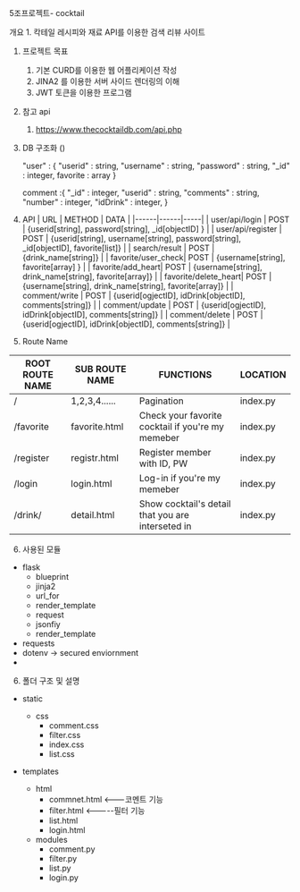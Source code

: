 5조프로젝트- cocktail

개요 1. 칵테일 레시피와 재료 API를 이용한 검색 리뷰 사이트

1. 프로젝트 목표

   1. 기본 CURD를 이용한 웹 어플리케이션 작성
   2. JINA2 를 이용한 서버 사이드 렌더링의 이해
   3. JWT 토큰을 이용한 프로그램
   <!-- 4. 필요한 기능을 올바르게 구현했나 -->

2. 참고 api

   1. https://www.thecocktaildb.com/api.php

3. DB 구조화 ()

   "user" : {
   "userid" : string,
   "username" : string,
   "password" : string,
   "\_id" : integer,
   favorite : array
   }

   comment :{
   "\_id" : integer,
   "userid" : string,
   "comments" : string,
   "number" : integer,
   "idDrink" : integer,
   }

4. API
   | URL | METHOD | DATA |
   |------|------|-----|
   | user/api/login    | POST   | {userid[string], password[string], \_id[objectID] }                                  |
   | user/api/register | POST   | {userid[string], username[string], password[string], \_id[objectID], favorite[list]} |
   | search/result     | POST   | {drink_name[string]}                                                                 |
   | favorite/user_check| POST   | {username[string], favorite[array] }                                                |
   | favorite/add_heart| POST   | {username[string], drink_name[string], favorite[array]}                              |
   | favorite/delete_heart| POST   | {username[string], drink_name[string], favorite[array]}                           |
   | comment/write     | POST   | {userid[ogjectID], idDrink[objectID], comments[string]}                              |
   | comment/update    | POST   | {userid[ogjectID], idDrink[objectID], comments[string]}                              |
   | comment/delete    | POST   | {userid[ogjectID], idDrink[objectID], comments[string]}                              |
5.  Route Name

| ROOT ROUTE NAME   | SUB ROUTE NAME | FUNCTIONS                                                                            | LOCATION |
|-------------------|----------------|--------------------------------------------------------------------------------------|----------|
| /                 | 1,2,3,4......  | Pagination                                                                           | index.py|
| /favorite         | favorite.html  | Check your favorite cocktail if you're my memeber                                    | index.py|
| /register         | registr.html   | Register member with ID, PW                                                          | index.py|
| /login            | login.html     | Log-in if you're my memeber                                                          | index.py|
| /drink/<drinkname>| detail.html    | Show cocktail's detail that you are interseted in                                    | index.py|


6. 사용된 모듈

- flask
  - blueprint
  - jinja2
  - url_for
  - render_template
  - request
  - jsonfiy
  - render_template
- requests
- dotenv -> secured enviornment
-

6. 폴더 구조 및 설명

- static
  - css
    - comment.css
    - filter.css
    - index.css
    - list.css
- templates

  - html
    - commnet.html <---코멘트 기능
    - filter.html <-----필터 기능
    - list.html
    - login.html
  - modules
    - comment.py
    - filter.py
    - list.py
    - login.py

